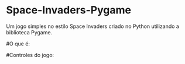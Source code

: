 # Space-Invaders-Pygame
Um jogo simples no estilo Space Invaders criado no Python utilizando a biblioteca Pygame.

#O que é:

#Controles do jogo:
